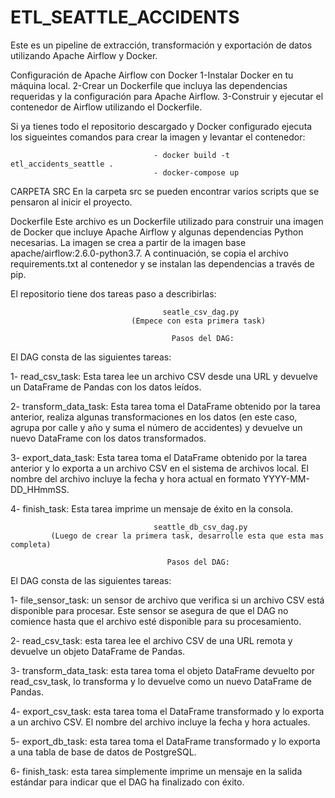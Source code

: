 # ETL_SEATTLE_ACCIDENTS
Este es un pipeline de extracción, transformación y exportación de datos utilizando Apache Airflow y Docker.

   Configuración de Apache Airflow con Docker
1-Instalar Docker en tu máquina local.
2-Crear un Dockerfile que incluya las dependencias requeridas y la configuración para Apache Airflow.
3-Construir y ejecutar el contenedor de Airflow utilizando el Dockerfile.

Si ya tienes todo el repositorio descargado y Docker configurado ejecuta los sigueintes comandos para crear la imagen y levantar el contenedor:
                                    
                                    - docker build -t etl_accidents_seattle .
                                    - docker-compose up


   CARPETA SRC
 En la carpeta src se pueden encontrar varios scripts que se pensaron al inicir el proyecto.
  
  
   Dockerfile
Este archivo es un Dockerfile utilizado para construir una imagen de Docker que incluye Apache Airflow y algunas dependencias Python necesarias. La imagen se crea a partir de la imagen base apache/airflow:2.6.0-python3.7. A continuación, se copia el archivo requirements.txt al contenedor y se instalan las dependencias a través de pip.



El repositorio tiene dos tareas paso a describirlas:



                                      seatle_csv_dag.py
                               (Empece con esta primera task)
                                                    
                                        Pasos del DAG:  
                                                           
El DAG consta de las siguientes tareas:

1- read_csv_task: Esta tarea lee un archivo CSV desde una URL y devuelve un DataFrame de Pandas con los datos leídos.

2- transform_data_task: Esta tarea toma el DataFrame obtenido por la tarea anterior, realiza algunas transformaciones en los datos (en este caso, agrupa por calle y año y suma el número de accidentes) y devuelve un nuevo DataFrame con los datos transformados.

3- export_data_task: Esta tarea toma el DataFrame obtenido por la tarea anterior y lo exporta a un archivo CSV en el sistema de archivos local. El nombre del archivo incluye la fecha y hora actual en formato YYYY-MM-DD_HHmmSS.

4- finish_task: Esta tarea imprime un mensaje de éxito en la consola.
                                                    
                                                    
                                                        
                                                                                                                
                                                                                                             
                                                        
                                                                                                                                                                  
                                    seattle_db_csv_dag.py
             (Luego de crear la primera task, desarrolle esta que esta mas completa)
                                   
                                       Pasos del DAG:
                                       
El DAG consta de las siguientes tareas:

1- file_sensor_task: un sensor de archivo que verifica si un archivo CSV está disponible para procesar. Este sensor se asegura de que el DAG no comience hasta que el archivo esté disponible para su procesamiento.

2- read_csv_task: esta tarea lee el archivo CSV de una URL remota y devuelve un objeto DataFrame de Pandas.

3- transform_data_task: esta tarea toma el objeto DataFrame devuelto por read_csv_task, lo transforma y lo devuelve como un nuevo DataFrame de Pandas.

4- export_csv_task: esta tarea toma el DataFrame transformado y lo exporta a un archivo CSV. El nombre del archivo incluye la fecha y hora actuales.

5- export_db_task: esta tarea toma el DataFrame transformado y lo exporta a una tabla de base de datos de PostgreSQL.

6- finish_task: esta tarea simplemente imprime un mensaje en la salida estándar para indicar que el DAG ha finalizado con éxito.
  
